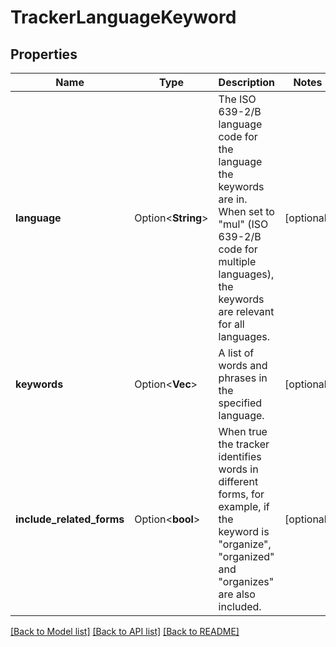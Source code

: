 # TrackerLanguageKeyword

## Properties

Name | Type | Description | Notes
------------ | ------------- | ------------- | -------------
**language** | Option<**String**> | The ISO 639-2/B language code for the language the keywords are in. When set to \"mul\" (ISO 639-2/B code for multiple languages), the keywords are relevant for all languages. | [optional]
**keywords** | Option<**Vec<String>**> | A list of words and phrases in the specified language. | [optional]
**include_related_forms** | Option<**bool**> | When true the tracker identifies words in different forms, for example, if the keyword is \"organize\", \"organized\" and \"organizes\" are also included. | [optional]

[[Back to Model list]](../README.md#documentation-for-models) [[Back to API list]](../README.md#documentation-for-api-endpoints) [[Back to README]](../README.md)



